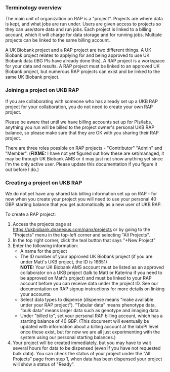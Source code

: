 ### Terminology overview

The main unit of organization on RAP is a "project". Projects are where data is kept, and what jobs are run under. Users are given access to projects so they can use/store data and run jobs. Each project is linked to a billing account, which it will charge for data storage and for running jobs. Multiple projects can be linked to the same billing account.

A UK Biobank project and a RAP project are two different things. A UK Biobank project relates to applying for and being approved to use UK Biobank data (IBG PIs have already done this). A RAP project is a workspace for your data and results. A RAP project must be linked to an approved UK Biobank project, but numerous RAP projects can exist and be linked to the same UK Biobank project.

### Joining a project on UKB RAP

If you are collaborating with someone who has already set up a UKB RAP project for your collaboration, you do not need to create your own RAP project.

Please be aware that until we have billing accounts set up for PIs/labs, anything you run will be billed to the project owner's personal UKB RAP balance, so please make sure that they are OK with you sharing their RAP project.

There are three roles possible on RAP projects - "Contributor" "Admin" and "Member". (**FIXME:** I have not yet figured out how these are set/managed, it may be through UK Biobank AMS or it may just not show anything yet since I'm the only active user. Please update this documentation if you figure it out before I do.)

### Creating a project on UKB RAP

We do not yet have any shared lab billing information set up on RAP - for now when you create your project you will need to use your personal 40 GBP starting balance that you get automatically as a new user of UKB RAP.

To create a RAP project:
1. Access the projects page at https://ukbiobank.dnanexus.com/panx/projects or by going to the "Projects" menu in the top-left corner and selecting "All Projects".
2. In the top right corner, click the teal button that says "+New Project"
3. Enter the following information:
   * A name for the project
   * The ID number of your approved UK Biobank project (if you are under Matt's UKB project, the ID is 16651)<br/>
     **NOTE:** Your UK Biobank AMS account must be listed as an approved collaborator on a UKB project (talk to Matt or Katerina if you need to be approved on Matt's project) and must be linked to your RAP account before you can receive data under the project ID. See our documentation on RAP signup instructions for more details on linking your accounts.
   * Select data types to dispense (dispense means "make available under your RAP project"). "Tabular data" means phenotype data, "bulk data" means larger data such as genotype and imaging data.
   * Under "billed to", set your personal RAP billing account, which has a starting balance of 40 GBP. (This document will eventually be updated with information about a billing account at the lab/PI level once these exist, but for now we are all just experimenting with the system using our personal starting balances.)
4. Your project will be created immediately, but you may have to wait several hours for data to be dispensed (even if you have not requested bulk data). You can check the status of your project under the "All Projects" page from step 1, when data has been dispensed your project will show a status of "Ready".                                                                                                 
